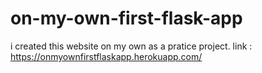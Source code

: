 # on-my-own-first-flask-app
i created this website on my own as a pratice project. link :  https://onmyownfirstflaskapp.herokuapp.com/
